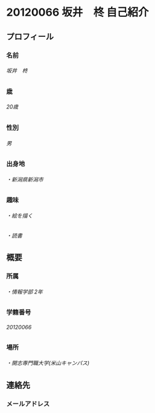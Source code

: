 # 20120066 坂井　柊 自己紹介
## プロフィール
### 名前
###### 坂井　柊
### 歳
###### 20歳
### 性別
###### 男
### 出身地
###### ・新潟県新潟市
### 趣味
###### ・絵を描く
###### ・読書
## 概要
### 所属
###### ・情報学部 2年
### 学籍番号
###### 20120066
### 場所
###### ・開志専門職大学(米山キャンパス)
## 連絡先
### メールアドレス


